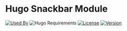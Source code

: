 # Hugo Snackbar Module

[![Used By](https://img.shields.io/badge/dynamic/json?color=success&label=used+by&query=repositories_humanize&logo=hugo&style=flat-square&url=https://api.razonyang.com/v1/github/dependents/hugomods/snackbar)](https://github.com/hugomods/snackbar/network/dependents)
![Hugo Requirements](https://img.shields.io/badge/dynamic/json?color=important&label=requirements&query=requirements&logo=hugo&style=flat-square&url=https://api.razonyang.com/v1/hugo/modules/github.com/hugomods/snackbar)
[![License](https://img.shields.io/github/license/hugomods/snackbar?style=flat-square)](https://github.com/hugomods/snackbar/blob/main/LICENSE)
[![Version](https://img.shields.io/github/v/tag/hugomods/snackbar?label=version&style=flat-square)](https://github.com/hugomods/snackbar/tags)
